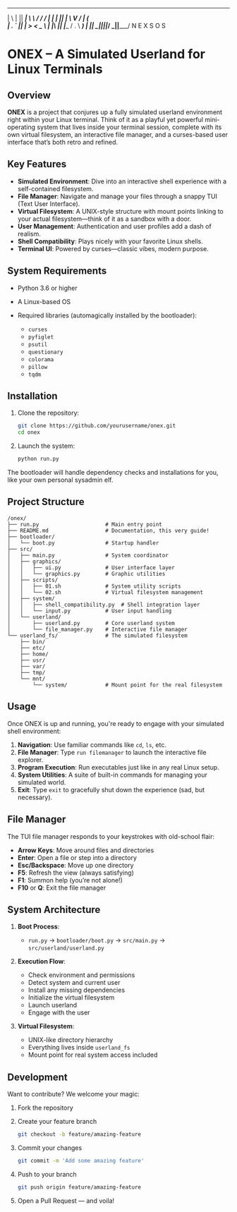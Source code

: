 
 _   _  ______  __   __  _____ 
| \ | ||  ____| \ \ / / / ____|
|  \| || |__    \ V / | (___  
| . ` ||  __|    > <   \___ \ 
| |\  || |____  / . \  ____) |
|_| \_||______||_/ \_||_____/ 
       N E X S   O S


# ONEX – A Simulated Userland for Linux Terminals

## Overview

**ONEX** is a project that conjures up a fully simulated userland environment right within your Linux terminal. Think of it as a playful yet powerful mini-operating system that lives inside your terminal session, complete with its own virtual filesystem, an interactive file manager, and a curses-based user interface that’s both retro and refined.

## Key Features

* **Simulated Environment**: Dive into an interactive shell experience with a self-contained filesystem.
* **File Manager**: Navigate and manage your files through a snappy TUI (Text User Interface).
* **Virtual Filesystem**: A UNIX-style structure with mount points linking to your actual filesystem—think of it as a sandbox with a door.
* **User Management**: Authentication and user profiles add a dash of realism.
* **Shell Compatibility**: Plays nicely with your favorite Linux shells.
* **Terminal UI**: Powered by curses—classic vibes, modern purpose.

## System Requirements

* Python 3.6 or higher
* A Linux-based OS
* Required libraries (automagically installed by the bootloader):

  * `curses`
  * `pyfiglet`
  * `psutil`
  * `questionary`
  * `colorama`
  * `pillow`
  * `tqdm`

## Installation

1. Clone the repository:

   ```bash
   git clone https://github.com/yourusername/onex.git
   cd onex
   ```

2. Launch the system:

   ```bash
   python run.py
   ```

The bootloader will handle dependency checks and installations for you, like your own personal sysadmin elf.

## Project Structure

```
/onex/
├── run.py                     # Main entry point
├── README.md                  # Documentation, this very guide!
├── bootloader/
│   └── boot.py                # Startup handler
├── src/
│   ├── main.py                # System coordinator
│   ├── graphics/
│   │   ├── ui.py              # User interface layer
│   │   └── graphics.py        # Graphic utilities
│   ├── scripts/
│   │   ├── 01.sh              # System utility scripts
│   │   └── 02.sh              # Virtual filesystem management
│   ├── system/
│   │   ├── shell_compatibility.py  # Shell integration layer
│   │   └── input.py           # User input handling
│   └── userland/
│       ├── userland.py        # Core userland system
│       └── file_manager.py    # Interactive file manager
└── userland_fs/               # The simulated filesystem
    ├── bin/
    ├── etc/
    ├── home/
    ├── usr/
    ├── var/
    ├── tmp/
    └── mnt/
        └── system/            # Mount point for the real filesystem
```

## Usage

Once ONEX is up and running, you're ready to engage with your simulated shell environment:

1. **Navigation**: Use familiar commands like `cd`, `ls`, etc.
2. **File Manager**: Type `run filemanager` to launch the interactive file explorer.
3. **Program Execution**: Run executables just like in any real Linux setup.
4. **System Utilities**: A suite of built-in commands for managing your simulated world.
5. **Exit**: Type `exit` to gracefully shut down the experience (sad, but necessary).

## File Manager

The TUI file manager responds to your keystrokes with old-school flair:

* **Arrow Keys**: Move around files and directories
* **Enter**: Open a file or step into a directory
* **Esc/Backspace**: Move up one directory
* **F5**: Refresh the view (always satisfying)
* **F1**: Summon help (you’re not alone!)
* **F10** or **Q**: Exit the file manager

## System Architecture

1. **Boot Process**:

   * `run.py` → `bootloader/boot.py` → `src/main.py` → `src/userland/userland.py`

2. **Execution Flow**:

   * Check environment and permissions
   * Detect system and current user
   * Install any missing dependencies
   * Initialize the virtual filesystem
   * Launch userland
   * Engage with the user

3. **Virtual Filesystem**:

   * UNIX-like directory hierarchy
   * Everything lives inside `userland_fs`
   * Mount point for real system access included

## Development

Want to contribute? We welcome your magic:

1. Fork the repository
2. Create your feature branch

   ```bash
   git checkout -b feature/amazing-feature
   ```
3. Commit your changes

   ```bash
   git commit -m 'Add some amazing feature'
   ```
4. Push to your branch

   ```bash
   git push origin feature/amazing-feature
   ```
5. Open a Pull Request — and voila!
